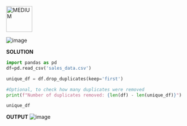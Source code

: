 <img src="https://img.shields.io/badge/MEDIUM-orange" alt="MEDIUM" width="70">

![image](https://github.com/user-attachments/assets/34290515-7c8b-462b-b2b8-cd62719e85c3)

**SOLUTION**

```python
import pandas as pd 
df=pd.read_csv('sales_data.csv')

unique_df = df.drop_duplicates(keep='first')

#Optional, to check how many duplicates were removed
print(f"Number of duplicates removed: {len(df) - len(unique_df)}")

unique_df
```
**OUTPUT**
![image](https://github.com/user-attachments/assets/0e3d9db1-5663-4529-abd5-eb4240eb72fa)

